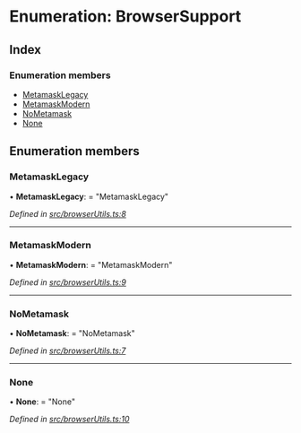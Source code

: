 # Enumeration: BrowserSupport

## Index

### Enumeration members

- [MetamaskLegacy](_browserutils_.browsersupport.md#metamasklegacy)
- [MetamaskModern](_browserutils_.browsersupport.md#metamaskmodern)
- [NoMetamask](_browserutils_.browsersupport.md#nometamask)
- [None](_browserutils_.browsersupport.md#none)

## Enumeration members

### MetamaskLegacy

• **MetamaskLegacy**: = "MetamaskLegacy"

_Defined in [src/browserUtils.ts:8](https://github.com/PolymathNetwork/polymath-sdk/blob/d80c6e9/src/browserUtils.ts#L8)_

---

### MetamaskModern

• **MetamaskModern**: = "MetamaskModern"

_Defined in [src/browserUtils.ts:9](https://github.com/PolymathNetwork/polymath-sdk/blob/d80c6e9/src/browserUtils.ts#L9)_

---

### NoMetamask

• **NoMetamask**: = "NoMetamask"

_Defined in [src/browserUtils.ts:7](https://github.com/PolymathNetwork/polymath-sdk/blob/d80c6e9/src/browserUtils.ts#L7)_

---

### None

• **None**: = "None"

_Defined in [src/browserUtils.ts:10](https://github.com/PolymathNetwork/polymath-sdk/blob/d80c6e9/src/browserUtils.ts#L10)_
